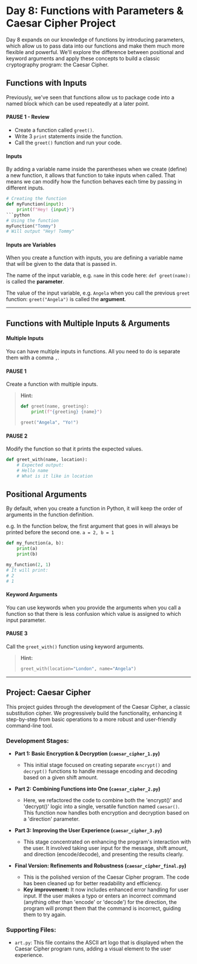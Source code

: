 # Day 8: Functions with Parameters & Caesar Cipher Project

Day 8 expands on our knowledge of functions by introducing parameters, which allow us to pass data into our functions and make them much more flexible and powerful. We'll explore the difference between positional and keyword arguments and apply these concepts to build a classic cryptography program: the Caesar Cipher.


## Functions with Inputs

Previously, we've seen that functions allow us to package code into a named block which can be used repeatedly at a later point.

#### PAUSE 1 - Review
- Create a function called `greet()`.
- Write 3 `print` statements inside the function.
- Call the `greet()` function and run your code.

#### Inputs
By adding a variable name inside the parentheses when we create (define) a new function, it allows that function to take inputs when called. That means we can modify how the function behaves each time by passing in different inputs.

```python
# Creating the function
def myFunction(input):
    print(f"Hey! {input}")
```python
# Using the function
myFunction("Tommy")
# Will output "Hey! Tommy"
```

#### Inputs are Variables
When you create a function with inputs, you are defining a variable name that will be given to the data that is passed in.

The name of the input variable, e.g. `name` in this code here: `def greet(name):` is called the **parameter**.

The value of the input variable, e.g. `Angela` when you call the previous `greet` function: `greet("Angela")` is called the **argument**.

---

## Functions with Multiple Inputs & Arguments

#### Multiple Inputs
You can have multiple inputs in functions. All you need to do is separate them with a comma `,`.

#### PAUSE 1
Create a function with multiple inputs.

> **Hint:**
> ```python
> def greet(name, greeting):
>     print(f"{greeting} {name}")
>
> greet("Angela", "Yo!")
> ```

#### PAUSE 2
Modify the function so that it prints the expected values.
```python
def greet_with(name, location):
    # Expected output:
    # Hello name
    # What is it like in location
```

## Positional Arguments
By default, when you create a function in Python, it will keep the order of arguments in the function definition.

e.g. In the function below, the first argument that goes in will always be printed before the second one. `a = 2, b = 1`

```python
def my_function(a, b):
    print(a)
    print(b)

my_function(2, 1)
# It will print:
# 2
# 1
```

#### Keyword Arguments
You can use keywords when you provide the arguments when you call a function so that there is less confusion which value is assigned to which input parameter.

#### PAUSE 3
Call the `greet_with()` function using keyword arguments.

> **Hint:**
> ```python
> greet_with(location="London", name="Angela")
> ```

---

## Project: Caesar Cipher

This project guides through the development of the Caesar Cipher, a classic substitution cipher. We progressively build the functionality, enhancing it step-by-step from basic operations to a more robust and user-friendly command-line tool.

### Development Stages:

* **Part 1: Basic Encryption & Decryption (`caesar_cipher_1.py`)**
    * This initial stage focused on creating separate `encrypt()` and `decrypt()` functions to handle message encoding and decoding based on a given shift amount.

* **Part 2: Combining Functions into One (`caesar_cipher_2.py`)**
    * Here, we refactored the code to combine both the 'encrypt()' and 'decrypt()' logic into a single, versatile function named `caesar()`. This function now handles both encryption and decryption based on a 'direction' parameter.

* **Part 3: Improving the User Experience (`caesar_cipher_3.py`)**
    * This stage concentrated on enhancing the program's interaction with the user. It involved taking user input for the message, shift amount, and direction (encode/decode), and presenting the results clearly.

* **Final Version: Refinements and Robustness (`caesar_cipher_final.py`)**
    * This is the polished version of the Caesar Cipher program. The code has been cleaned up for better readability and efficiency.
    * **Key improvement:** It now includes enhanced error handling for user input. If the user makes a typo or enters an incorrect command (anything other than 'encode' or 'decode') for the direction, the program will prompt them that the command is incorrect, guiding them to try again.

### Supporting Files:

* `art.py`: This file contains the ASCII art logo that is displayed when the Caesar Cipher program runs, adding a visual element to the user experience.